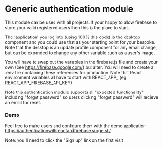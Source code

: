 # Generic authentication module

This module can be used with all projects. 
If your happy to allow firebase to store your valid registered users then this is the place to start.

The 'application' you log into (using 100% this code) is the desktop component and you could use that as
your starting point for your bespoke. Note that the desktop is an update profile component for any email change, but can be expanded to change any other variable such as a user's image. 

You will have to swap out the variables in the firebase.js file and create your own (See https://firebase.google.com/)
but alter. You will need to create a .env file containing these references for production.
Note that React environment variables all have to start with REACT_APP_ (eg: REACT_APP_FIREBASE_API_KEY)

Note this authentication module supports all "expected functionality" including "forgot password" so users clicking "forgot password" will recieve an email for reset.

### Demo

Feel free to make users and configure them with the demo application:
https://authenticationwithreactandfirebase.surge.sh/

Note: you'll need to click the "Sign up" link on the first visit

